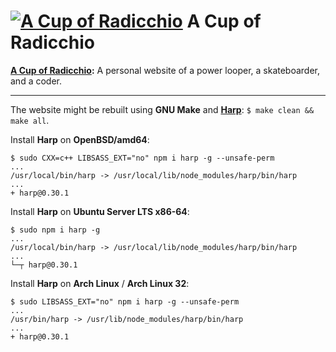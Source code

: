 # [![A Cup of Radicchio](http://rgolubtsov.github.io/favicon.ico)](http://rgolubtsov.github.io) A Cup of Radicchio

**[A Cup of Radicchio](http://rgolubtsov.github.io "A Cup of Radicchio: A personal website of a power looper, a skateboarder, and a coder"):** A personal website of a power looper, a skateboarder, and a coder.

---

The website might be rebuilt using **GNU Make** and **[Harp](http://harpjs.com "Harp, the static web server with built-in preprocessing")**: `$ make clean && make all`.

Install **Harp** on **OpenBSD/amd64**:

```
$ sudo CXX=c++ LIBSASS_EXT="no" npm i harp -g --unsafe-perm
...
/usr/local/bin/harp -> /usr/local/lib/node_modules/harp/bin/harp
...
+ harp@0.30.1
```

Install **Harp** on **Ubuntu Server LTS x86-64**:

```
$ sudo npm i harp -g
...
/usr/local/bin/harp -> /usr/local/lib/node_modules/harp/bin/harp
...
└─┬ harp@0.30.1
```

Install **Harp** on **Arch Linux** / **Arch Linux 32**:

```
$ sudo LIBSASS_EXT="no" npm i harp -g --unsafe-perm
...
/usr/bin/harp -> /usr/lib/node_modules/harp/bin/harp
...
+ harp@0.30.1
```
